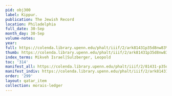 ```yaml
---
pid: obj300
label: Kippur.
publication: The Jewish Record
location: Philadelphia
full_date: 30-Sep
month_day: 30-Sep
volume-notes:
year:
full: https://colenda.library.upenn.edu/phalt/iiif/2/ark81431p35d8nw83%2FSHA256E-s7273532--dea613c562c5f2253a1d41e1afa21342ef5e30e5b6d1e4c4660cda3f334bd3eb.jpeg/full/3500,/0/default.jpg
thumb: https://colenda.library.upenn.edu/phalt/iiif/2/ark81431p35d8nw83%2FSHA256E-s7273532--dea613c562c5f2253a1d41e1afa21342ef5e30e5b6d1e4c4660cda3f334bd3eb.jpeg/full/!200,200/0/default.jpg
index_terms: Mikveh Israel|Sulzberger, Leopold
toc: '314'
manifest_all: https://colenda.library.upenn.edu/phalt/iiif/2/81431-p35d8nw83/manifest
manifest_indiv: https://colenda.library.upenn.edu/phalt/iiif/2/ark81431p35d8nw83%2FSHA256E-s7273532--dea613c562c5f2253a1d41e1afa21342ef5e30e5b6d1e4c4660cda3f334bd3eb.jpeg
order: '299'
layout: qatar_item
collection: morais-ledger
---
```

